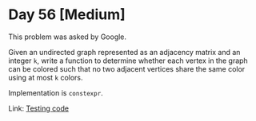 # Day 56 \[Medium\]

This problem was asked by Google.

Given an undirected graph represented as an adjacency matrix and an integer `k`, write a function to determine whether
each vertex in the graph can be colored such that no two adjacent vertices share the same color using at most `k` colors.

Implementation is `constexpr`.

Link: [Testing code](../../test/TestDay056.cpp)